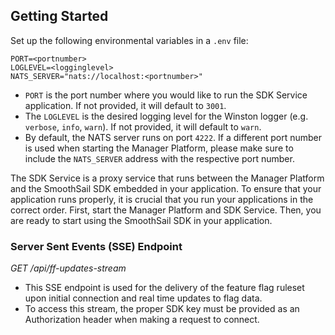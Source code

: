 ## Getting Started

Set up the following environmental variables in a  `.env`  file:
```
PORT=<portnumber>
LOGLEVEL=<logginglevel>
NATS_SERVER="nats://localhost:<portnumber>"
```
-   `PORT` is the port number where you would like to run the SDK Service application. If not provided, it will default to  `3001`.
-   The `LOGLEVEL` is the desired logging level for the Winston logger (e.g.  `verbose`,  `info`,  `warn`). If not provided, it will default to  `warn`.
-   By default, the NATS server runs on port `4222`. If a different port number is used when starting the Manager Platform, please make sure to include the `NATS_SERVER` address with the respective port number.

The SDK Service is a proxy service that runs between the Manager Platform and the SmoothSail SDK embedded in your application. To ensure that your application runs properly, it is crucial that you run your applications in the correct order. First, start the Manager Platform and SDK Service. Then, you are ready to start using the SmoothSail SDK in your application.

### Server Sent Events (SSE) Endpoint
 *GET /api/ff-updates-stream*
-   This SSE endpoint is used for the delivery of the feature flag ruleset upon initial connection and real time updates to flag data.
-   To access this stream, the proper SDK key must be provided as an Authorization header when making a request to connect.
